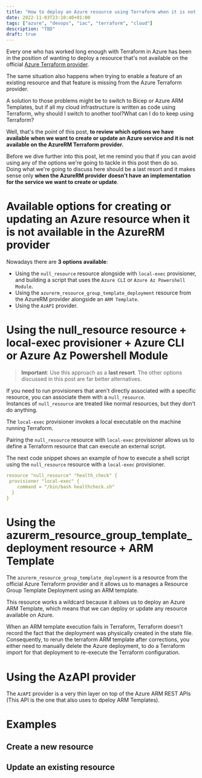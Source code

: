 ```yaml
---
title: "How to deploy an Azure resource using Terraform when it is not available in the AzureRM official provider"
date: 2022-11-03T23:10:40+01:00
tags: ["azure", "devops", "iac", "terraform", "cloud"]
description: "TBD"
draft: true
---
```


Every one who has worked long enough with Terraform in Azure has been in the position of wanting to deploy a resource that's not available on the official [Azure Terraform provider](https://registry.terraform.io/providers/hashicorp/azurerm).   

The same situation also happens when trying to enable a feature of an existing resource and that feature is missing from the Azure Terraform provider.

A solution to those problems might be to switch to Bicep or Azure ARM Templates, but if all my cloud infrastructure is written as code using Terraform, why should I switch to another tool?What can I do to keep using Terraform?

Well, that's the point of this post, **to review which options we have available when we want to create or update an Azure service and it is not available on the AzureRM Terraform provider.**

Before we dive further into this post, let me remind you that if you can avoid using any of the options we're going to tackle in this post then do so.    
Doing what we're going to discuss here should be a last resort and it makes sense only **when the AzureRM provider doesn't have an implementation for the service we want to create or update**.

# **Available options for creating or updating an Azure resource when it is not available in the AzureRM provider**

Nowadays there are **3 options available**:
- Using the ``null_resource`` resource alongside with ``local-exec`` provisioner, and building a script that uses the ``Azure CLI`` or ``Azure Az Powershell Module``.
- Using the ``azurerm_resource_group_template_deployment`` resource from the AzureRM provider alongside an ``ARM Template``.
- Using the ``AzAPI`` provider.

# **Using the null_resource resource + local-exec provisioner + Azure CLI or Azure Az Powershell Module**

> **Important**: Use this approach as a **last resort**. The other options discussed in this post are far better alternatives.

If you need to run provisioners that aren't directly associated with a specific resource, you can associate them with a ``null_resource``.   
Instances of ``null_resource`` are treated like normal resources, but they don't do anything. 

The ``local-exec`` provisioner invokes a local executable on the machine running Terraform.

Pairing the ``null_resource`` resource with ``local-exec`` provisioner allows us to define a Terraform resource that can execute an external script.

The next code snippet shows an example of how to execute a shell script using the ``null_resource`` resource with a ``local-exec`` provisioner.

```yaml
resource "null_resource" "health_check" {
 provisioner "local-exec" {
    command = "/bin/bash healthcheck.sh"
  }
}
```



# **Using the azurerm_resource_group_template_deployment resource + ARM Template**

The ``azurerm_resource_group_template_deployment`` is a resource from the official Azure Terraform provider and it allows us to manages a Resource Group Template Deployment using an ARM template.

This resource works a wildcard because it allows us to deploy an Azure ARM Template, which means that we can deploy or update any resource available on Azure.

When an ARM template execution fails in Terraform, Terraform doesn't record the fact that the deployment was physically created in the state file. Consequently, to rerun the terraform ARM template after corrections, you either need to manually delete the Azure deployment, to do a Terraform import for that deployment to re-execute the Terraform configuration. 


# **Using the AzAPI provider**

The ``AzAPI`` provider is a very thin layer on top of the Azure ARM REST APIs (This API is the one that also uses to dpeloy ARM Templates).   


# **Examples**

## **Create a new resource**

## **Update an existing resource**